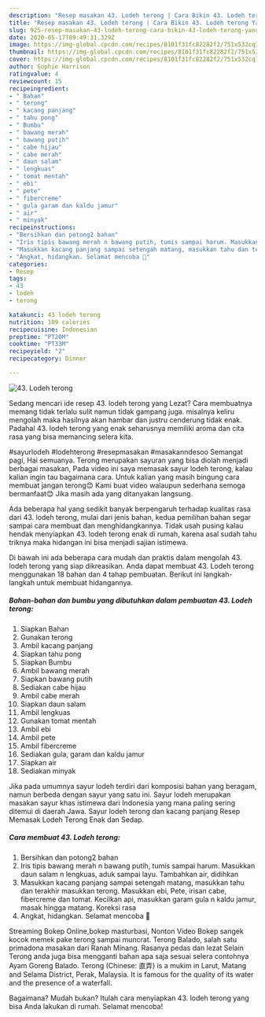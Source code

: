 ```yaml
---
description: "Resep masakan 43. Lodeh terong | Cara Bikin 43. Lodeh terong Yang Lezat"
title: "Resep masakan 43. Lodeh terong | Cara Bikin 43. Lodeh terong Yang Lezat"
slug: 925-resep-masakan-43-lodeh-terong-cara-bikin-43-lodeh-terong-yang-lezat
date: 2020-05-17T09:49:31.329Z
image: https://img-global.cpcdn.com/recipes/8101f31fc82282f2/751x532cq70/43-lodeh-terong-foto-resep-utama.jpg
thumbnail: https://img-global.cpcdn.com/recipes/8101f31fc82282f2/751x532cq70/43-lodeh-terong-foto-resep-utama.jpg
cover: https://img-global.cpcdn.com/recipes/8101f31fc82282f2/751x532cq70/43-lodeh-terong-foto-resep-utama.jpg
author: Sophie Harrison
ratingvalue: 4
reviewcount: 15
recipeingredient:
- " Bahan"
- " terong"
- " kacang panjang"
- " tahu pong"
- " Bumbu"
- " bawang merah"
- " bawang putih"
- " cabe hijau"
- " cabe merah"
- " daun salam"
- " lengkuas"
- " tomat mentah"
- " ebi"
- " pete"
- " fibercreme"
- " gula garam dan kaldu jamur"
- " air"
- " minyak"
recipeinstructions:
- "Bersihkan dan potong2 bahan"
- "Iris tipis bawang merah n bawang putih, tumis sampai harum. Masukkan daun salam n lengkuas, aduk sampai layu. Tambahkan air, didihkan"
- "Masukkan kacang panjang sampai setengah matang, masukkan tahu dan terakhir masukkan terong. Masukkan ebi, Pete, irisan cabe, fibercreme dan tomat. Kecilkan api, masukkan garam gula n kaldu jamur, masak hingga matang. Koreksi rasa"
- "Angkat, hidangkan. Selamat mencoba 🥰"
categories:
- Resep
tags:
- 43
- lodeh
- terong

katakunci: 43 lodeh terong 
nutrition: 109 calories
recipecuisine: Indonesian
preptime: "PT20M"
cooktime: "PT33M"
recipeyield: "2"
recipecategory: Dinner

---
```



![43. Lodeh terong](https://img-global.cpcdn.com/recipes/8101f31fc82282f2/751x532cq70/43-lodeh-terong-foto-resep-utama.jpg)

Sedang mencari ide resep 43. lodeh terong yang Lezat? Cara membuatnya memang tidak terlalu sulit namun tidak gampang juga. misalnya keliru mengolah maka hasilnya akan hambar dan justru cenderung tidak enak. Padahal 43. lodeh terong yang enak seharusnya memiliki aroma dan cita rasa yang bisa memancing selera kita.

#sayurlodeh #lodehterong #resepmasakan #masakanndesoo Semangat pagi, Hai semuanya. Terong merupakan sayuran yang bisa diolah menjadi berbagai masakan, Pada video ini saya memasak sayur lodeh terong, kalau kalian ingin tau bagaimana cara. Untuk kalian yang masih bingung cara membuat jangan terong😊 Kami buat video walaupun sederhana semoga bermanfaat😊 Jika masih ada yang ditanyakan langsung.

Ada beberapa hal yang sedikit banyak berpengaruh terhadap kualitas rasa dari 43. lodeh terong, mulai dari jenis bahan, kedua pemilihan bahan segar sampai cara membuat dan menghidangkannya. Tidak usah pusing kalau hendak menyiapkan 43. lodeh terong enak di rumah, karena asal sudah tahu triknya maka hidangan ini bisa menjadi sajian istimewa.


Di bawah ini ada beberapa cara mudah dan praktis dalam mengolah 43. lodeh terong yang siap dikreasikan. Anda dapat membuat 43. Lodeh terong menggunakan 18 bahan dan 4 tahap pembuatan. Berikut ini langkah-langkah untuk membuat hidangannya.

<!--inarticleads1-->

##### Bahan-bahan dan bumbu yang dibutuhkan dalam pembuatan 43. Lodeh terong:

1. Siapkan  Bahan
1. Gunakan  terong
1. Ambil  kacang panjang
1. Siapkan  tahu pong
1. Siapkan  Bumbu
1. Ambil  bawang merah
1. Siapkan  bawang putih
1. Sediakan  cabe hijau
1. Ambil  cabe merah
1. Siapkan  daun salam
1. Ambil  lengkuas
1. Gunakan  tomat mentah
1. Ambil  ebi
1. Ambil  pete
1. Ambil  fibercreme
1. Sediakan  gula, garam dan kaldu jamur
1. Siapkan  air
1. Sediakan  minyak


Jika pada umumnya sayur lodeh terdiri dari komposisi bahan yang beragam, namun berbeda dengan sayur yang satu ini. Sayur lodeh merupakan masakan sayur khas istimewa dari Indonesia yang mana paling sering ditemui di daerah Jawa. Sayur lodeh terong dan kacang panjang Resep Memasak Lodeh Terong Enak dan Sedap. 

<!--inarticleads2-->

##### Cara membuat 43. Lodeh terong:

1. Bersihkan dan potong2 bahan
1. Iris tipis bawang merah n bawang putih, tumis sampai harum. Masukkan daun salam n lengkuas, aduk sampai layu. Tambahkan air, didihkan
1. Masukkan kacang panjang sampai setengah matang, masukkan tahu dan terakhir masukkan terong. Masukkan ebi, Pete, irisan cabe, fibercreme dan tomat. Kecilkan api, masukkan garam gula n kaldu jamur, masak hingga matang. Koreksi rasa
1. Angkat, hidangkan. Selamat mencoba 🥰


Streaming Bokep Online,bokep masturbasi, Nonton Video Bokep sangek kocok memek pake terong sampai muncrat. Terong Balado, salah satu primadona masakan dari Ranah Minang. Rasanya pedas dan lezat Selain Terong anda juga bisa mengganti bahan apa saja sesuai selera contohnya Ayam Goreng Balado. Terong (Chinese: 直弄) is a mukim in Larut, Matang and Selama District, Perak, Malaysia. It is famous for the quality of its water and the presence of a waterfall. 

Bagaimana? Mudah bukan? Itulah cara menyiapkan 43. lodeh terong yang bisa Anda lakukan di rumah. Selamat mencoba!
